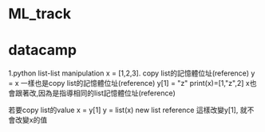 # ML_track

# datacamp
1.python list-list manipulation
 x = [1,2,3]. copy list的記憶體位址(reference)
 y = x        一樣也是copy list的記憶體位址(reference)
 y[1] = "z"
 print(x)=[1,"z",2] x也會跟著改,因為是指導相同的list記憶體位址(reference)

若要copy list的value
x = y[1]
y = list(x) new list reference
這樣改變y[1], 就不會改變x的值

